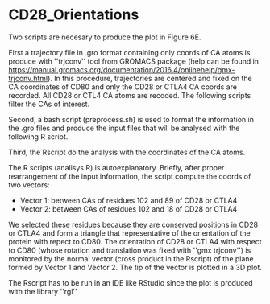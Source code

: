 # CD28_Orientations

Two scripts are necesary to produce the plot in Figure 6E.

First a trajectory file in .gro format containing only coords of CA atoms is produce with ''trjconv'' tool from GROMACS package (help can be found in https://manual.gromacs.org/documentation/2016.4/onlinehelp/gmx-trjconv.html). In this procedure, trajectories are centered and fixed on the CA coordinates of CD80 and only the CD28 or CTLA4 CA coords are recorded. All CD28 or CTL4 CA atoms are recoded. The following scripts filter the CAs of interest.

Second, a bash script (preprocess.sh) is used to format the information in the .gro files and produce the input files that will be analysed with the following R script.

Third, the Rscript do the analysis with the coordinates of the CA atoms. 

The R scripts (analisys.R) is autoexplanatory. Briefly, after proper rearrangement of the input information, the script compute the coords of two vectors: 

- Vector 1: between CAs of residues 102 and 89 of CD28 or CTLA4
- Vector 2: between CAs of residues 102 and 18 of CD28 or CTLA4

We selected these residues because they are conserved positions in CD28 or CTLA4 and form a triangle that representative of the orientation of the protein with repect to CD80. The orientation of CD28 or CTLA4 with respect to CD80 (whose rotation and translation was fixed with ''gmx trjconv'') is monitored by the normal vector (cross product in the Rscript) of the plane formed by Vector 1 and Vector 2. The tip of the vector is plotted in a 3D plot.

The Rscript has to be run in an IDE like RStudio since the plot is produced with the library ''rgl''

